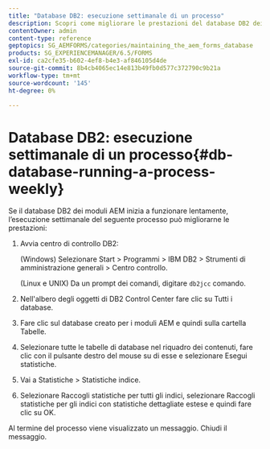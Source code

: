 ```yaml
---
title: "Database DB2: esecuzione settimanale di un processo"
description: Scopri come migliorare le prestazioni del database DB2 dei moduli AEM.
contentOwner: admin
content-type: reference
geptopics: SG_AEMFORMS/categories/maintaining_the_aem_forms_database
products: SG_EXPERIENCEMANAGER/6.5/FORMS
exl-id: ca2cfe35-b602-4ef8-b4e3-af846105d4de
source-git-commit: 8b4cb4065ec14e813b49fb0d577c372790c9b21a
workflow-type: tm+mt
source-wordcount: '145'
ht-degree: 0%

---
```


# Database DB2: esecuzione settimanale di un processo{#db-database-running-a-process-weekly}

Se il database DB2 dei moduli AEM inizia a funzionare lentamente, l’esecuzione settimanale del seguente processo può migliorarne le prestazioni:

1. Avvia centro di controllo DB2:

   (Windows) Selezionare Start > Programmi > IBM DB2 > Strumenti di amministrazione generali > Centro controllo.

   (Linux e UNIX) Da un prompt dei comandi, digitare `db2jcc` comando.

1. Nell&#39;albero degli oggetti di DB2 Control Center fare clic su Tutti i database.
1. Fare clic sul database creato per i moduli AEM e quindi sulla cartella Tabelle.
1. Selezionare tutte le tabelle di database nel riquadro dei contenuti, fare clic con il pulsante destro del mouse su di esse e selezionare Esegui statistiche.
1. Vai a Statistiche > Statistiche indice.
1. Selezionare Raccogli statistiche per tutti gli indici, selezionare Raccogli statistiche per gli indici con statistiche dettagliate estese e quindi fare clic su OK.

Al termine del processo viene visualizzato un messaggio. Chiudi il messaggio.
